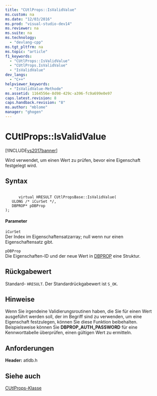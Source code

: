```yaml
---
title: "CUtlProps::IsValidValue"
ms.custom: na
ms.date: "12/03/2016"
ms.prod: "visual-studio-dev14"
ms.reviewer: na
ms.suite: na
ms.technology: 
  - "devlang-cpp"
ms.tgt_pltfrm: na
ms.topic: "article"
f1_keywords: 
  - "CUtlProps::IsValidValue"
  - "CUtlProps.IsValidValue"
  - "IsValidValue"
dev_langs: 
  - "C++"
helpviewer_keywords: 
  - "IsValidValue-Methode"
ms.assetid: 1164556e-8d98-429c-a396-fc9a699e0e97
caps.latest.revision: 8
caps.handback.revision: "8"
ms.author: "mblome"
manager: "ghogen"
---
```

# CUtlProps::IsValidValue
[!INCLUDE[vs2017banner](../../assembler/inline/includes/vs2017banner.md)]

Wird verwendet, um einen Wert zu prüfen, bevor eine Eigenschaft festgelegt wird.  
  
## Syntax  
  
```  
  
      virtual HRESULT CUtlPropsBase::IsValidValue(  
   ULONG /* iCurSet */,  
   DBPROP* pDBProp   
);  
```  
  
#### Parameter  
 `iCurSet`  
 Der Index im Eigenschaftensatzarray; null wenn nur einen Eigenschaftensatz gibt.  
  
 `pDBProp`  
 Die Eigenschaften\-ID und der neue Wert in [DBPROP](https://msdn.microsoft.com/en-us/library/ms717970.aspx) eine Struktur.  
  
## Rückgabewert  
 Standard\- `HRESULT`.  Der Standardrückgabewert ist `S_OK`.  
  
## Hinweise  
 Wenn Sie irgendeine Validierungsroutinen haben, die Sie für einen Wert ausgeführt werden soll, der im Begriff sind zu verwenden, um eine Eigenschaft festzulegen, können Sie diese Funktion beibehalten.  Beispielsweise können Sie **DBPROP\_AUTH\_PASSWORD** für eine Kennworttabelle überprüfen, einen gültigen Wert zu ermitteln.  
  
## Anforderungen  
 **Header:** atldb.h  
  
## Siehe auch  
 [CUtlProps\-Klasse](../../data/oledb/cutlprops-class.md)